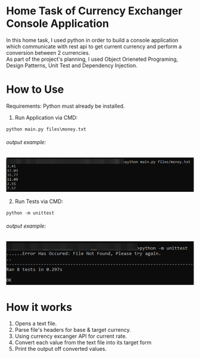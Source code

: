 # Home Task of Currency Exchanger Console Application
In this home task, I used python in order to build a console application which communicate with rest api to get current currency and perform a conversion between 2 currencies.<br>
As part of the project's planning, I used Object Orieneted Programing, Design Patterns, Unit Test and Dependency Injection.


# How to Use
Requirements: Python must already be installed.
1. Run Application via CMD:
```
python main.py files\money.txt
```

###### output example:
![Main Application Results](https://github.com/natylaza89/CurrencyExchanger/blob/master/images/app_output.png)

2. Run Tests via CMD:
```
python -m unittest
```
###### output example:
![Unit Test Results](https://github.com/natylaza89/CurrencyExchanger/blob/master/images/test_output.png)

# How it works
1. Opens a text file.
2. Parse file's headers for base & target currency.
3. Using currency excanger API for current rate.
4. Convert each value from the text file into its target form
5. Print the output off converted values.